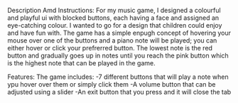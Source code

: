 Description Amd Instructions:
For my music game, I designed a colourful and playful ui with blocked buttons, each having a face and assigned an eye-catching colour. I wanted to go for a design that children could enjoy and have fun with. The game has a simple enpugh concept of hovering your mouse over one of the buttons and a piano note will be played; you can either hover or click your prefrerred button. The lowest note is the red button and gradually goes up in notes until you reach the pink button which is the highest note that can be played in the game.

Features:
The game includes:
-7 different buttons that will play a note when ypu hover over them or simply click them
-A volume button that can be adjusted using a slider
-An exit button that you press and it will close the tab
